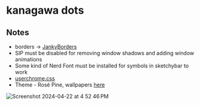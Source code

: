 # kanagawa dots
## Notes
- borders -> [JankyBorders](https://github.com/felixkratz/jankyborders)
- SIP must be disabled for removing window shadows and adding window animations
- Some kind of Nerd Font must be installed for symbols in sketchybar to work
- [userchrome.css](https://github.com/t7a9/userchrome)
- Theme - Rosé Pine, wallpapers [here](https://github.com/rose-pine/wallpapers/blob/main/bay.JPG)

![Screenshot 2024-04-22 at 4 52 46 PM](https://github.com/T7a9/dots/assets/91150477/aba5e832-3861-4599-af5e-3c2578c7c37e)
